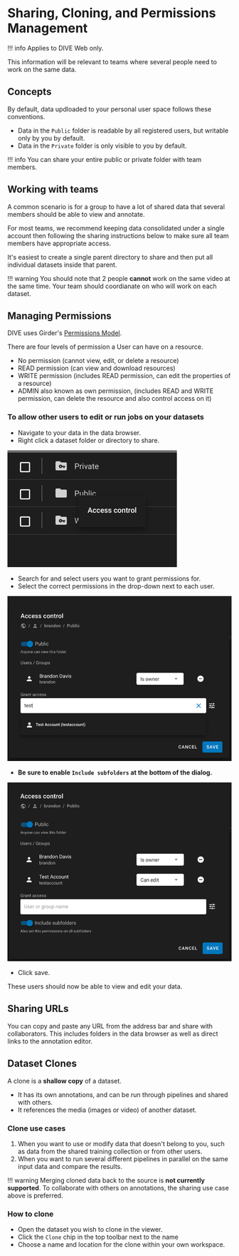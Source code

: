 # Sharing, Cloning, and Permissions Management

!!! info
    Applies to DIVE Web only.

This information will be relevant to teams where several people need to work on the same data.

## Concepts

By default, data updloaded to your personal user space follows these conventions.

* Data in the `Public` folder is readable by all registered users, but writable only by you by default.
* Data in the `Private` folder is only visible to you by default.

!!! info
    You can share your entire public or private folder with team members.

## Working with teams

A common scenario is for a group to have a lot of shared data that several members should be able to view and annotate.

For most teams, we recommend keeping data consolidated under a single account then following the sharing instructions below to make sure all team members have appropriate access.

It's easiest to create a single parent directory to share and then put all individual datasets inside that parent.

!!! warning
    You should note that 2 people **cannot** work on the same video at the same time.  Your team should coordianate on who will work on each dataset.

## Managing Permissions

DIVE uses Girder's [Permissions Model](https://girder.readthedocs.io/en/latest/user-guide.html#permissions).

There are four levels of permission a User can have on a resource.

* No permission (cannot view, edit, or delete a resource)
* READ permission (can view and download resources)
* WRITE permission (includes READ permission, can edit the properties of a resource)
* ADMIN also known as own permission, (includes READ and WRITE permission, can delete the resource and also control access on it)

### To allow other users to edit or run jobs on your datasets

* Navigate to your data in the data browser.
* Right click a dataset folder or directory to share.

![Right Click Menu](images/Sharing/RightClickMenu.png)

* Search for and select users you want to grant permissions for.
* Select the correct permissions in the drop-down next to each user.

![Search For Users](images/Sharing/SearchBar.png)

* **Be sure to enable `Include subfolders` at the bottom of the dialog.**

![Toggle Include Subfolders](images/Sharing/Toggles.png)

* Click save.

These users should now be able to view and edit your data.

## Sharing URLs

You can copy and paste any URL from the address bar and share with collaborators.  This includes folders in the data browser as well as direct links to the annotation editor.

## Dataset Clones

A clone is a **shallow copy** of a dataset.

* It has its own annotations, and can be run through pipelines and shared with others.
* It references the media (images or video) of another dataset.

### Clone use cases

1. When you want to use or modify data that doesn't belong to you, such as data from the shared training collection or from other users.
1. When you want to run several different pipelines in parallel on the same input data and compare the results.

!!! warning
    Merging cloned data back to the source is **not currently supported**.  To collaborate with others on annotations, the sharing use case above is preferred.

### How to clone

* Open the dataset you wish to clone in the viewer.
* Click the `Clone` chip in the top toolbar next to the name
* Choose a name and location for the clone within your own workspace.
